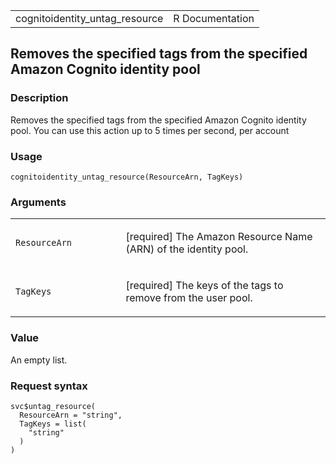 <table style="width: 100%;">
<tbody>
<tr class="odd">
<td>cognitoidentity_untag_resource</td>
<td style="text-align: right;">R Documentation</td>
</tr>
</tbody>
</table>

## Removes the specified tags from the specified Amazon Cognito identity pool

### Description

Removes the specified tags from the specified Amazon Cognito identity
pool. You can use this action up to 5 times per second, per account

### Usage

    cognitoidentity_untag_resource(ResourceArn, TagKeys)

### Arguments

<table>
<colgroup>
<col style="width: 35%" />
<col style="width: 65%" />
</colgroup>
<tbody>
<tr class="odd">
<td><code
id="cognitoidentity_untag_resource_:_ResourceArn">ResourceArn</code></td>
<td><p>[required] The Amazon Resource Name (ARN) of the identity
pool.</p></td>
</tr>
<tr class="even">
<td><code
id="cognitoidentity_untag_resource_:_TagKeys">TagKeys</code></td>
<td><p>[required] The keys of the tags to remove from the user
pool.</p></td>
</tr>
</tbody>
</table>

### Value

An empty list.

### Request syntax

    svc$untag_resource(
      ResourceArn = "string",
      TagKeys = list(
        "string"
      )
    )
